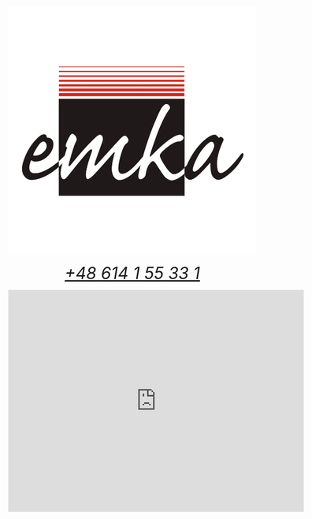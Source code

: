 <div style="margin: auto;  text-align: center">
<a href="/"><img src="img/logo.png" alt="Sklep motoryzacyjny EMKA Gniezno" /></a>

<address>
<p>
 <a style="font-size: 25pt" href="tel:+48614155331">+48 614 1 55 33 1</a>
</p>

<iframe src="https://www.google.com/maps/embed?pb=!1m14!1m8!1m3!1d9712.239386920664!2d17.6129695!3d52.514256!3m2!1i1024!2i768!4f13.1!3m3!1m2!1s0x47049182fd60c45d%3A0xd22532468cfb917a!2sSklep%20Motoryzacyjny%20Emka!5e0!3m2!1spl!2spl!4v1689247374860!5m2!1spl!2spl" width="600" height="450" style="border:0;" allowfullscreen="" loading="lazy" referrerpolicy="no-referrer-when-downgrade"></iframe>

</address>
